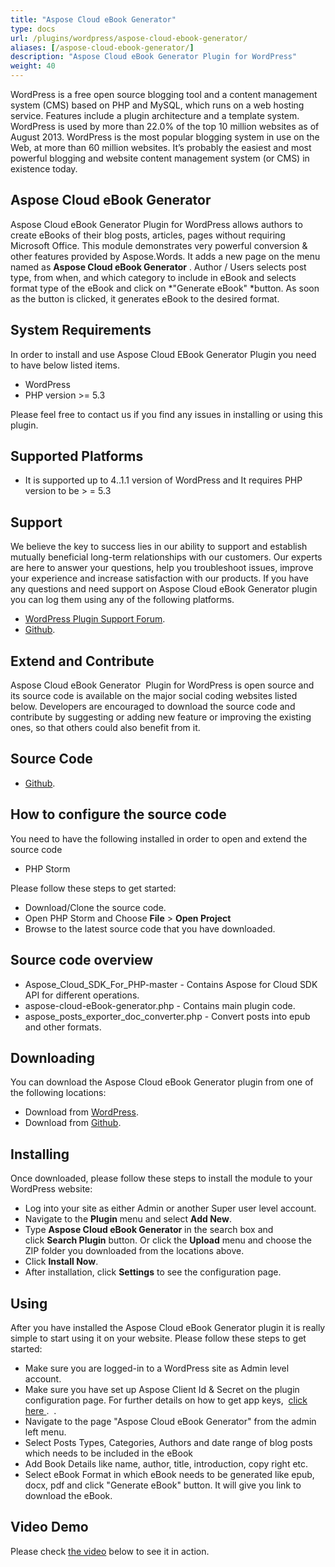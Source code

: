 ```yaml
---
title: "Aspose Cloud eBook Generator"
type: docs
url: /plugins/wordpress/aspose-cloud-ebook-generator/
aliases: [/aspose-cloud-ebook-generator/]
description: "Aspose Cloud eBook Generator Plugin for WordPress"
weight: 40
---
```


WordPress is a free open source blogging tool and a content management system (CMS) based on PHP and MySQL, which runs on a web hosting service. Features include a plugin architecture and a template system. WordPress is used by more than 22.0% of the top 10 million websites as of August 2013. WordPress is the most popular blogging system in use on the Web, at more than 60 million websites. It’s probably the easiest and most powerful blogging and website content management system (or CMS) in existence today.

## Aspose Cloud eBook Generator

Aspose Cloud eBook Generator Plugin for WordPress allows authors to create eBooks of their blog posts, articles, pages without requiring Microsoft Office. This module demonstrates very powerful conversion & other features provided by Aspose.Words. It adds a new page on the menu named as **Aspose Cloud eBook Generator** . Author / Users selects post type, from when, and which category to include in eBook and selects format type of the eBook and click on \*"Generate eBook" \*button. As soon as the button is clicked, it generates eBook to the desired format.

## System Requirements

In order to install and use Aspose Cloud EBook Generator Plugin you need to have below listed items.

- WordPress
- PHP version >= 5.3

Please feel free to contact us if you find any issues in installing or using this plugin.

## Supported Platforms

- It is supported up to 4..1.1 version of WordPress and It requires PHP version to be > = 5.3

## Support

We believe the key to success lies in our ability to support and establish mutually beneficial long-term relationships with our customers. Our experts are here to answer your questions, help you troubleshoot issues, improve your experience and increase satisfaction with our products. If you have any questions and need support on Aspose Cloud eBook Generator plugin you can log them using any of the following platforms.

- [WordPress Plugin Support Forum](https://wordpress.org/support/plugin/aspose-cloud-ebook-generator).
- [Github](https://github.com/asposeforcloud/Aspose_Cloud_for_WordPress/issues).

## Extend and Contribute

Aspose Cloud eBook Generator  Plugin for WordPress is open source and its source code is available on the major social coding websites listed below. Developers are encouraged to download the source code and contribute by suggesting or adding new feature or improving the existing ones, so that others could also benefit from it.

## Source Code

- [Github](https://github.com/asposeforcloud/Aspose_Cloud_for_WordPress).

## How to configure the source code

You need to have the following installed in order to open and extend the source code

- PHP Storm

Please follow these steps to get started:

- Download/Clone the source code.
- Open PHP Storm and Choose **File** > **Open Project**
- Browse to the latest source code that you have downloaded.

## Source code overview

- Aspose_Cloud_SDK_For_PHP-master - Contains Aspose for Cloud SDK API for different operations.
- aspose-cloud-eBook-generator.php - Contains main plugin code.
- aspose_posts_exporter_doc_converter.php - Convert posts into epub and other formats.

## Downloading

You can download the Aspose Cloud eBook Generator plugin from one of the following locations:

- Download from [WordPress](https://wordpress.org/plugins/aspose-cloud-ebook-generator/).
- Download from [Github](https://github.com/asposeforcloud/Aspose_Cloud_for_WordPress/tree/master/aspose-cloud-eBook-generator).

## Installing

Once downloaded, please follow these steps to install the module to your WordPress website:

- Log into your site as either Admin or another Super user level account.
- Navigate to the **Plugin** menu and select **Add New**.
- Type **Aspose Cloud eBook Generator** in the search box and click **Search Plugin** button. Or click the **Upload** menu and choose the ZIP folder you downloaded from the locations above.
- Click **Install Now**.
- After installation, click **Settings** to see the configuration page.

## Using

After you have installed the Aspose Cloud eBook Generator plugin it is really simple to start using it on your website.
Please follow these steps to get started:

- Make sure you are logged-in to a WordPress site as Admin level account.
- Make sure you have set up Aspose Client Id & Secret on the plugin configuration page. For further details on how to get app keys,  [click here ](http://www.aspose.com/docs/display/totalcloud/Creating+a+New+App+and+Getting+App+Key).  .
- Navigate to the page "Aspose Cloud eBook Generator" from the admin left menu.
- Select Posts Types, Categories, Authors and date range of blog posts which needs to be included in the eBook
- Add Book Details like name, author, title, introduction, copy right etc.
- Select eBook Format in which eBook needs to be generated like epub, docx, pdf and click "Generate eBook" button. It will give you link to download the eBook.

## Video Demo

Please check [the video](https://www.youtube.com/watch?v=wCFaYbT3f0s) below to see it in action.


